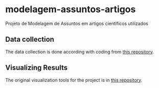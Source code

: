 # modelagem-assuntos-artigos
Projeto de Modelagem de Assuntos em artigos científicos utilizados

## Data collection
The data collection is done according with coding from [this repository](https://github.com/fccoelho/pubmed_downloader). 

## Visualizing Results
The original visualization tools for the project is in [this repository](https://github.com/fccoelho/zika_virus_timeline).

